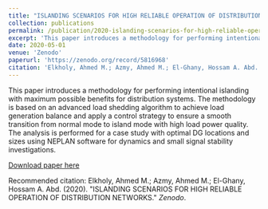 ```yaml
---
title: "ISLANDING SCENARIOS FOR HIGH RELIABLE OPERATION OF DISTRIBUTION NETWORKS"
collection: publications
permalink: /publication/2020-islanding-scenarios-for-high-reliable-operation-of-distribution-networks
excerpt: 'This paper introduces a methodology for performing intentional islanding with maximum possible benefits for distribution systems.'
date: 2020-05-01
venue: 'Zenodo'
paperurl: 'https://zenodo.org/record/5816968'
citation: 'Elkholy, Ahmed M.; Azmy, Ahmed M.; El-Ghany, Hossam A. Abd. (2020). &quot;ISLANDING SCENARIOS FOR HIGH RELIABLE OPERATION OF DISTRIBUTION NETWORKS.&quot; <i>Zenodo</i>.'
---
```

This paper introduces a methodology for performing intentional islanding with maximum possible benefits for distribution systems. The methodology is based on an advanced load shedding algorithm to achieve load generation balance and apply a control strategy to ensure a smooth transition from normal mode to island mode with high load power quality. The analysis is performed for a case study with optimal DG locations and sizes using NEPLAN software for dynamics and small signal stability investigations.

[Download paper here](https://zenodo.org/record/5816968)

Recommended citation: Elkholy, Ahmed M.; Azmy, Ahmed M.; El-Ghany, Hossam A. Abd. (2020). "ISLANDING SCENARIOS FOR HIGH RELIABLE OPERATION OF DISTRIBUTION NETWORKS." <i>Zenodo</i>.